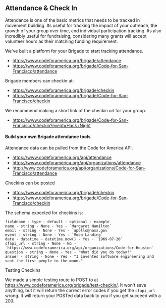 ## Attendance & Check In

Attendance is one of the basic metrics that needs to be tracked in movement building. Its useful for tracking the impact of your outreach, the growth of your group over time, and individual participation tracking. Its also incredibly useful for fundraising, considering many grants will accept volunteer hours as their matching funding requirement.

We've built a platform for your Brigade to start tracking attendance.

* https://www.codeforamerica.org/brigade/attendance
* https://www.codeforamerica.org/brigade/Code-for-San-Francisco/attendance

Brigade members can checkin at:

* https://www.codeforamerica.org/brigade/checkin
* https://www.codeforamerica.org/brigade/Code-for-San-Francisco/checkin

We recommend making a short link of the checkin url for your group.

* https://www.codeforamerica.org/brigade/Code-for-San-Francisco/checkin?event=Hack+Night

#### Build your own Brigade attendance tools

Attendance data can be pulled from the Code for America API.

* https://www.codeforamerica.org/api/attendance
* https://www.codeforamerica.org/api/organizations/attendance
* http://www.codeforamerica.org/api/organizations/Code-for-San-Francisco/attendance

Checkins can be posted

* https://www.codeforamerica.org/brigade/checkin
* https://www.codeforamerica.org/brigade/Code-for-San-Francisco/checkin

The schema expected for checkins is:
```
fieldname - type - default - optional - example
name - string - None - Yes - `Margaret Hamilton`
email - string - None - Yes - `apollo@nasa.gov`
event - string - None - Yes - `Moon Landing`
date - datetime - datetime.now() - Yes - `1969-07-20`
cfapi_url - string - None - No - `https://www.codeforamerica.org/api/organizations/Code-for-Houston`
question - string - None - Yes - "What did you do today?"
answer - string - None - Yes - "I invented software engineering and sent the first people to the moon."
```

Testing Checkins

We made a simple testing route to POST to at https://www.codeforamerica.org/brigade/test-checkin/.
It won't save anything, but it will return the correct error codes if you get the `cfapi_url` wrong. It will return your POSTed data back to you if you get succeed with a 200.
